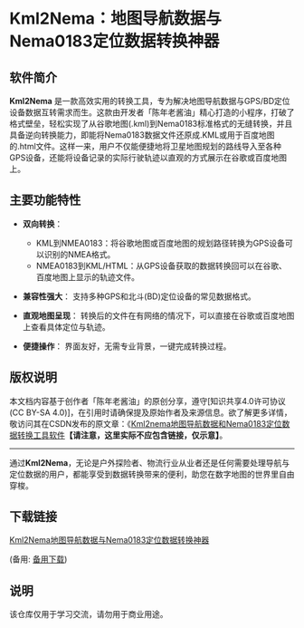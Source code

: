 # Kml2Nema：地图导航数据与Nema0183定位数据转换神器

## 软件简介
**Kml2Nema** 是一款高效实用的转换工具，专为解决地图导航数据与GPS/BD定位设备数据互转需求而生。这款由开发者「陈年老酱油」精心打造的小程序，打破了格式壁垒，轻松实现了从谷歌地图(.kml)到Nema0183标准格式的无缝转换，并且具备逆向转换能力，即能将Nema0183数据文件还原成.KML或用于百度地图的.html文件。这样一来，用户不仅能便捷地将卫星地图规划的路线导入至各种GPS设备，还能将设备记录的实际行驶轨迹以直观的方式展示在谷歌或百度地图上。

## 主要功能特性

- **双向转换**：
  - KML到NMEA0183：将谷歌地图或百度地图的规划路径转换为GPS设备可以识别的NMEA格式。
  - NMEA0183到KML/HTML：从GPS设备获取的数据转换回可以在谷歌、百度地图上显示的轨迹文件。

- **兼容性强大**：
  支持多种GPS和北斗(BD)定位设备的常见数据格式。

- **直观地图呈现**：
  转换后的文件在有网络的情况下，可以直接在谷歌或百度地图上查看具体定位与轨迹。

- **便捷操作**：
  界面友好，无需专业背景，一键完成转换过程。

## 版权说明
本文档内容基于创作者「陈年老酱油」的原创分享，遵守[知识共享4.0许可协议(CC BY-SA 4.0)]，在引用时请确保提及原始作者及来源信息。欲了解更多详情，敬访问其在CSDN发布的原文章：《[Kml2nema地图导航数据和Nema0183定位数据转换工具软件](https://blog.csdn.net/weixin_50750451/article/details/128571977)**【请注意，这里实际不应包含链接，仅示意】**。

---

通过**Kml2Nema**，无论是户外探险者、物流行业从业者还是任何需要处理导航与定位数据的用户，都能享受到数据转换带来的便利，助您在数字地图的世界里自由穿梭。

## 下载链接
[Kml2Nema地图导航数据与Nema0183定位数据转换神器](https://pan.quark.cn/s/8b1a13c21f89) 

(备用: [备用下载](https://pan.baidu.com/s/1BGOdY6RbyN_TJb7iEu-ozQ?pwd=1234))

## 说明

该仓库仅用于学习交流，请勿用于商业用途。
